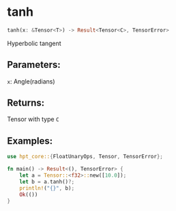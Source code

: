 # tanh
```rust
tanh(x: &Tensor<T>) -> Result<Tensor<C>, TensorError>
```
Hyperbolic tangent
## Parameters:
`x`: Angle(radians)
## Returns:
Tensor with type `C`
## Examples:
```rust
use hpt_core::{FloatUnaryOps, Tensor, TensorError};

fn main() -> Result<(), TensorError> {
    let a = Tensor::<f32>::new([10.0]);
    let b = a.tanh()?;
    println!("{}", b);
    Ok(())
}
```